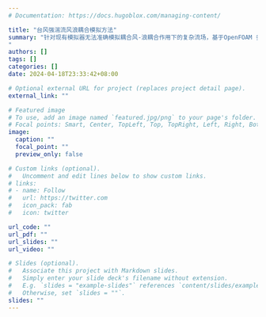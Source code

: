```yaml
---
# Documentation: https://docs.hugoblox.com/managing-content/

title: "台风强湍流风浪耦合模拟方法"
summary: "针对现有模拟器无法准确模拟耦合风-浪耦合作用下的复杂流场，基于OpenFOAM 多相流模型，开发了风浪耦合流场模拟器，为台风强湍流风浪耦合模拟提供了理论基础和建模方法。
"
authors: []
tags: []
categories: []
date: 2024-04-18T23:33:42+08:00

# Optional external URL for project (replaces project detail page).
external_link: ""

# Featured image
# To use, add an image named `featured.jpg/png` to your page's folder.
# Focal points: Smart, Center, TopLeft, Top, TopRight, Left, Right, BottomLeft, Bottom, BottomRight.
image:
  caption: ""
  focal_point: ""
  preview_only: false

# Custom links (optional).
#   Uncomment and edit lines below to show custom links.
# links:
# - name: Follow
#   url: https://twitter.com
#   icon_pack: fab
#   icon: twitter

url_code: ""
url_pdf: ""
url_slides: ""
url_video: ""

# Slides (optional).
#   Associate this project with Markdown slides.
#   Simply enter your slide deck's filename without extension.
#   E.g. `slides = "example-slides"` references `content/slides/example-slides.md`.
#   Otherwise, set `slides = ""`.
slides: ""
---
```

